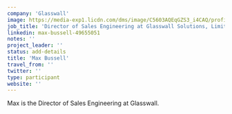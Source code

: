 ```yaml
---
company: 'Glasswall'
image: https://media-exp1.licdn.com/dms/image/C5603AQEqGZS3_i4CAQ/profile-displayphoto-shrink_800_800/0?e=1596672000&v=beta&t=WPzKZBugqQxr98jlCFHlvqPEFFLqQG2rlDw4v7kjY3E
job_title: 'Director of Sales Engineering at Glasswall Solutions, Limited'
linkedin: max-bussell-49655051
notes: ''
project_leader: ''
status: add-details
title: 'Max Bussell'
travel_from: ''
twitter: ''
type: participant
website: ''
---
```

Max is the Director of Sales Engineering at Glasswall.